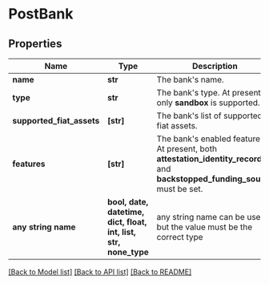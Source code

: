 # PostBank


## Properties
Name | Type | Description | Notes
------------ | ------------- | ------------- | -------------
**name** | **str** | The bank&#39;s name. | 
**type** | **str** | The bank&#39;s type. At present, only **sandbox** is supported. | 
**supported_fiat_assets** | **[str]** | The bank&#39;s list of supported fiat assets. | 
**features** | **[str]** | The bank&#39;s enabled features. At present, both **attestation_identity_records** and **backstopped_funding_source** must be set. | 
**any string name** | **bool, date, datetime, dict, float, int, list, str, none_type** | any string name can be used but the value must be the correct type | [optional]

[[Back to Model list]](../README.md#documentation-for-models) [[Back to API list]](../README.md#documentation-for-api-endpoints) [[Back to README]](../README.md)


